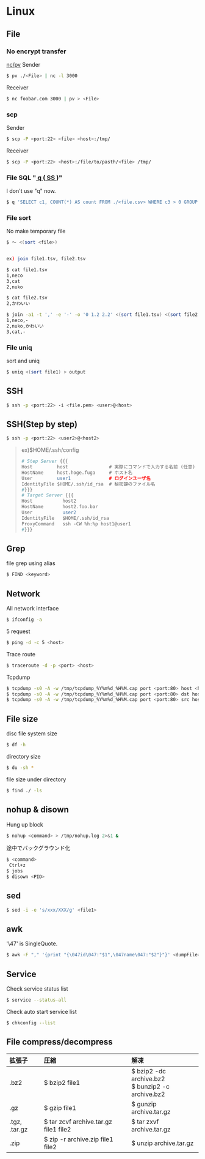 Linux
===

## File

### No encrypt transfer

[nc/pv](http://blog.glidenote.com/blog/2014/12/02/using-netcat-for-file-transfers-with-pv/)
Sender
```bash
$ pv ./<File> | nc -l 3000
```

Receiver
```bash
$ nc foobar.com 3000 | pv > <File>
```

### scp

Sender
```bash
$ scp -P <port:22> <file> <host>:/tmp/
```

Receiver
```bash
$ scp -P <port:22> <host>:/file/to/pasth/<file> /tmp/
```

### File SQL "[ q ](https://github.com/harelba/q)([ SS ](http://www.slideshare.net/serima1/87php-lt))"

I don't use "q" now.
```bash
$ q 'SELECT c1, COUNT(*) AS count FROM ./<file.csv> WHERE c3 > 0 GROUP BY c1'
```

### File sort

No make temporary file
```bash
$ 〜 <(sort <file>)


ex) join file1.tsv, file2.tsv

$ cat file1.tsv
1,neco
3,cat
2,nuko

$ cat file2.tsv
2,かわいい

$ join -a1 -t ',' -e '-' -o '0 1.2 2.2' <(sort file1.tsv) <(sort file2.tsv)
1,neco,-
2,nuko,かわいい
3,cat,-
```

### File uniq

sort and uniq
```bash
$ uniq <(sort file1) > output
```

## SSH

```bash
$ ssh -p <port:22> -i <file.pem> <user>@<host>
```

## SSH(Step by step)

```bash
$ ssh -p <port:22> <user2>@<host2>
```
> ex)$HOME/.ssh/config
> ```apache
> # Step Server {{{
> Host         host               # 実際にコマンドで入力する名前 (任意)
> HostName     host.hoge.fuga     # ホスト名
> User         user1              # ログインユーザ名
> IdentityFile $HOME/.ssh/id_rsa  # 秘密鍵のファイル名
> #}}}
> # Target Server {{{
> Host           host2
> HostName       host2.foo.bar
> User           user2
> IdentityFile   $HOME/.ssh/id_rsa
> ProxyCommand   ssh -CW %h:%p host1@user1
> #}}}
> ```

## Grep

file grep using alias
```bash
$ FIND <keyword>
```

## Network

All network interface
```bash
$ ifconfig -a
```

5 request
```bash
$ ping -d -c 5 <host>
```

Trace route
```bash
$ traceroute -d -p <port> <host>
```

Tcpdump
```bash
$ tcpdump -s0 -A -w /tmp/tcpdump_%Y%m%d_%H%M.cap port <port:80> host <host>
$ tcpdump -s0 -A -w /tmp/tcpdump_%Y%m%d_%H%M.cap port <port:80> dst host <host>
$ tcpdump -s0 -A -w /tmp/tcpdump_%Y%m%d_%H%M.cap port <port:80> src host <host>
```

## File size

disc file system size
```bash
$ df -h
```

directory size
```bash
$ du -sh *
```

file size under directory
```bash
$ find ./ -ls
```

## nohup & disown

Hung up block
```bash
$ nohup <command> > /tmp/nohup.log 2>&1 &
```
途中でバックグラウンド化
```bash
$ <command>
 Ctrl+z
$ jobs
$ disown <PID>
```

## sed

```bash
$ sed -i -e 's/xxx/XXX/g' <file1>
```

## awk

'\47' is SingleQuote.
```bash
$ awk -F "," '{print "{\047id\047:"$1",\047name\047:"$2"}"}' <dumpFile>.csv > /tmp/<dumpFile>_result.csv
```

## Service

Check service status list
```bash
$ service --status-all
```

Check auto start service list
```bash
$ chkconfig --list
```

## File compress/decompress

| 拡張子       | 圧縮                                  | 解凍                                                   |
| :------------| :------------------------------------ | :----------------------------------------------------- |
|.bz2          | $ bzip2 file1                         | $ bzip2 -dc  archive.bz2<br />$ bunzip2 -c archive.bz2 |
|.gz           | $ gzip     file1                      | $ gunzip     archive.tar.gz                            |
|.tgz, .tar.gz | $ tar zcvf archive.tar.gz file1 file2 | $ tar zxvf   archive.tar.gz                            |
|.zip          | $ zip -r   archive.zip    file1 file2 | $ unzip      archive.tar.gz                            |
